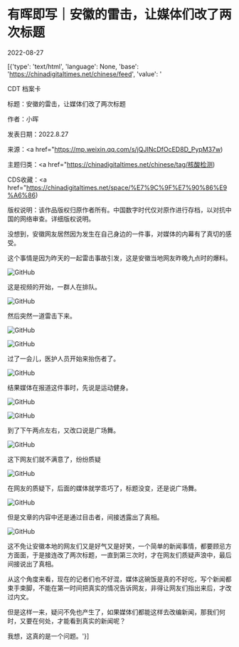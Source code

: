 # 有晖即写｜安徽的雷击，让媒体们改了两次标题

2022-08-27

[{'type': 'text/html', 'language': None, 'base': 'https://chinadigitaltimes.net/chinese/feed', 'value': '

CDT 档案卡

标题：安徽的雷击，让媒体们改了两次标题

作者：小晖

发表日期：2022.8.27

来源：<a href="https://mp.weixin.qq.com/s/jQJINcDfOcED8D_PypM37w)

主题归类：<a href="https://chinadigitaltimes.net/chinese/tag/核酸检测)

CDS收藏：<a href="https://chinadigitaltimes.net/space/%E7%9C%9F%E7%90%86%E9%A6%86)

版权说明：该作品版权归原作者所有。中国数字时代仅对原作进行存档，以对抗中国的网络审查。详细版权说明。





没想到，安徽网友居然因为发生在自己身边的一件事，对媒体的内幕有了真切的感受。

这个事情是因为昨天的一起雷击事故引发，这是安徽当地网友昨晚九点时的爆料。

![GitHub](https://chinadigitaltimes.net/chinese/files/2022/08/post-686246-630a4642345d3.png)

这是视频的开始，一群人在排队。

![GitHub](https://chinadigitaltimes.net/chinese/files/2022/08/post-686246-630a464249990.png)

然后突然一道雷击下来。

![GitHub](https://chinadigitaltimes.net/chinese/files/2022/08/post-686246-630a46425f33c.png)

![GitHub](https://chinadigitaltimes.net/chinese/files/2022/08/post-686246-630a464271020.png)

过了一会儿，医护人员开始来抬伤者了。

![GitHub](https://chinadigitaltimes.net/chinese/files/2022/08/post-686246-630a464284dcb.png)

结果媒体在报道这件事时，先说是运动健身。

![GitHub](https://chinadigitaltimes.net/chinese/files/2022/08/post-686246-630a464293ffd.png)

![GitHub](https://chinadigitaltimes.net/chinese/files/2022/08/post-686246-630a4642a134c.png)

到了下午两点左右，又改口说是广场舞。

![GitHub](https://chinadigitaltimes.net/chinese/files/2022/08/post-686246-630a4642b79a1.png)

这下网友们就不满意了，纷纷质疑

![GitHub](https://chinadigitaltimes.net/chinese/files/2022/08/post-686246-630a4642cabaa.png)

在网友的质疑下，后面的媒体就学乖巧了，标题没变，还是说广场舞。

![GitHub](https://chinadigitaltimes.net/chinese/files/2022/08/post-686246-630a4642d9781.png)

但是文章的内容中还是通过目击者，间接透露出了真相。

![GitHub](https://chinadigitaltimes.net/chinese/files/2022/08/post-686246-630a4642e560d.png)

这不免让安徽本地的网友们又是好气又是好笑，一个简单的新闻事情，都要顾忌方方面面，于是接连改了两次标题，一直到第三次时，才在网友们质疑声浪中，最后间接说出了真相。

从这个角度来看，现在的记者们也不好混，媒体这碗饭是真的不好吃，写个新闻都束手束脚，不能在第一时间把真实的情况告诉网友，非得让网友们指出来后，才改过内文。

但是这样一来，疑问不免也产生了，如果媒体们都能这样去改编新闻，那我们何时，又要在何处，才能看到真实的新闻呢？

我想，这真的是一个问题。'}]